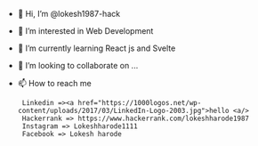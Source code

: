 - 👋 Hi, I’m @lokesh1987-hack
- 👀 I’m interested in Web Development
- 🌱 I’m currently learning React js and Svelte
- 💞️ I’m looking to collaborate on ...
- 📫 How to reach me
       
       
       Linkedin =><a href="https://1000logos.net/wp-content/uploads/2017/03/LinkedIn-Logo-2003.jpg">hello <a/>
       Hackerrank => https://www.hackerrank.com/lokeshharode1987
       Instagram => Lokeshharode1111
       Facebook => Lokesh harode
      
<!---
lokesh1987-hack/lokesh1987-hack is a ✨ special ✨ repository because its `README.md` (this file) appears on your GitHub profile.
You can click the Preview link to take a look at your changes.
--->

